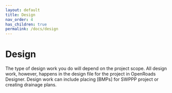 ```yaml
---
layout: default
title: Design
nav_order: 4
has_children: true
permalink: /docs/design
---
```


# Design
The type of design work you do will depend on the project scope. All design work, however, happens in the design file for the project in OpenRoads Designer. Design work can include placing [BMPs] for SWPPP project or creating drainage plans. 